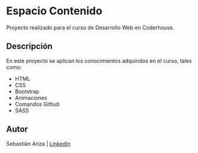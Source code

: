 # Espacio Contenido
Proyecto realizado para el curso de Desarrollo Web en Coderhouse.

## Descripción
En este proyecto se aplican los conocimientos adquiridos en el curso, tales como:
* HTML
* CSS
* Bootstrap
* Animaciones
* Comandos Github
* SASS

## Autor
Sebastián Ariza | [LinkedIn](https://www.linkedin.com/in/arizaseba/)
